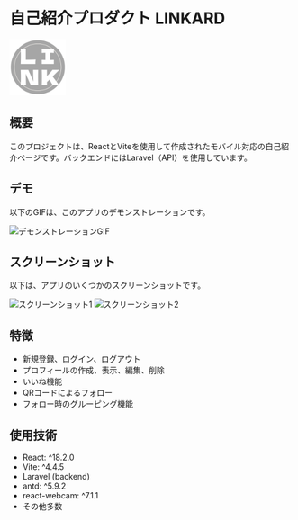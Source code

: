 # 自己紹介プロダクト LINKARD

<img src="./public/favicon.png" alt="プロジェクトのロゴ" width="100" height="100">

## 概要

このプロジェクトは、ReactとViteを使用して作成されたモバイル対応の自己紹介ページです。バックエンドにはLaravel（API）を使用しています。

## デモ

以下のGIFは、このアプリのデモンストレーションです。

![デモンストレーションGIF](path-to-your-demo.gif)

## スクリーンショット

以下は、アプリのいくつかのスクリーンショットです。

![スクリーンショット1](path-to-your-screenshot1.png)
![スクリーンショット2](path-to-your-screenshot2.png)

## 特徴

- 新規登録、ログイン、ログアウト
- プロフィールの作成、表示、編集、削除
- いいね機能
- QRコードによるフォロー
- フォロー時のグルーピング機能

## 使用技術

- React: ^18.2.0
- Vite: ^4.4.5
- Laravel (backend)
- antd: ^5.9.2
- react-webcam: ^7.1.1
- その他多数

